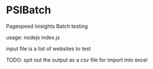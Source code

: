 PSIBatch
========

Pagespeed Inisights Batch testing

usage: nodejs index.js <inputfile>

input file is a list of websites to test


TODO: spit out the output as a csv file for import into excel
